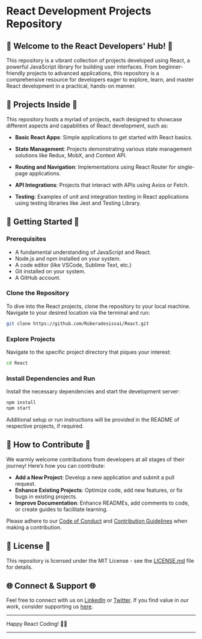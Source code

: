# React Development Projects Repository

## 🚀 Welcome to the React Developers' Hub! 🚀

This repository is a vibrant collection of projects developed using React, a powerful JavaScript library for building user interfaces. From beginner-friendly projects to advanced applications, this repository is a comprehensive resource for developers eager to explore, learn, and master React development in a practical, hands-on manner.

## 🎨 Projects Inside 🎨

This repository hosts a myriad of projects, each designed to showcase different aspects and capabilities of React development, such as:

- **Basic React Apps**: Simple applications to get started with React basics.
  
- **State Management**: Projects demonstrating various state management solutions like Redux, MobX, and Context API.
  
- **Routing and Navigation**: Implementations using React Router for single-page applications.
  
- **API Integrations**: Projects that interact with APIs using Axios or Fetch.
  
- **Testing**: Examples of unit and integration testing in React applications using testing libraries like Jest and Testing Library.

## 🚀 Getting Started 🚀

### Prerequisites

- A fundamental understanding of JavaScript and React.
- Node.js and npm installed on your system.
- A code editor (like VSCode, Sublime Text, etc.)
- Git installed on your system.
- A GitHub account.

### Clone the Repository

To dive into the React projects, clone the repository to your local machine. Navigate to your desired location via the terminal and run:

```bash
git clone https://github.com/Roberadesissai/React.git
```

### Explore Projects

Navigate to the specific project directory that piques your interest:

```bash
cd React
```

### Install Dependencies and Run

Install the necessary dependencies and start the development server:

```bash
npm install
npm start
```

Additional setup or run instructions will be provided in the README of respective projects, if required.

## 🤝 How to Contribute 🤝

We warmly welcome contributions from developers at all stages of their journey! Here’s how you can contribute:

- **Add a New Project**: Develop a new application and submit a pull request.
- **Enhance Existing Projects**: Optimize code, add new features, or fix bugs in existing projects.
- **Improve Documentation**: Enhance READMEs, add comments to code, or create guides to facilitate learning.

Please adhere to our [Code of Conduct](CODE_OF_CONDUCT.md) and [Contribution Guidelines](CONTRIBUTING.md) when making a contribution.

## 📜 License 📜

This repository is licensed under the MIT License - see the [LICENSE.md](LICENSE.md) file for details.

## 🌐 Connect & Support 🌐

Feel free to connect with us on [LinkedIn](Your_LinkedIn_Profile) or [Twitter](Your_Twitter_Profile). If you find value in our work, consider supporting us [here](Your_Support_Link).

---

Happy React Coding! 🚀🎨

---
